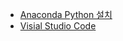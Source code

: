 * [Anaconda Python 설치](https://www.anaconda.com/download/)
* [Visial Studio Code](https://code.visualstudio.com/)
